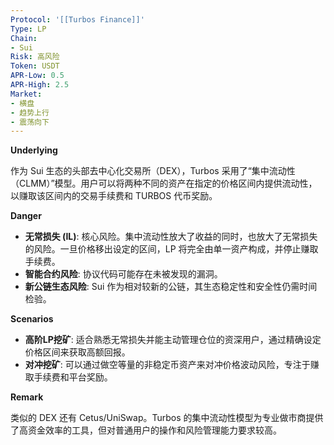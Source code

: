 ```yaml
---
Protocol: '[[Turbos Finance]]'
Type: LP
Chain:
- Sui
Risk: 高风险
Token: USDT
APR-Low: 0.5
APR-High: 2.5
Market:
- 横盘
- 趋势上行
- 震荡向下
---
```

**Underlying**

作为 Sui 生态的头部去中心化交易所（DEX），Turbos 采用了“集中流动性（CLMM）”模型。用户可以将两种不同的资产在指定的价格区间内提供流动性，以赚取该区间内的交易手续费和 TURBOS 代币奖励。

**Danger**

- **无常损失 (IL)**: 核心风险。集中流动性放大了收益的同时，也放大了无常损失的风险。一旦价格移出设定的区间，LP 将完全由单一资产构成，并停止赚取手续费。
- **智能合约风险**: 协议代码可能存在未被发现的漏洞。
- **新公链生态风险**: Sui 作为相对较新的公链，其生态稳定性和安全性仍需时间检验。

**Scenarios**

- **高阶LP挖矿**: 适合熟悉无常损失并能主动管理仓位的资深用户，通过精确设定价格区间来获取高额回报。
- **对冲挖矿**: 可以通过做空等量的非稳定币资产来对冲价格波动风险，专注于赚取手续费和平台奖励。

**Remark**

类似的 DEX 还有 Cetus/UniSwap。Turbos 的集中流动性模型为专业做市商提供了高资金效率的工具，但对普通用户的操作和风险管理能力要求较高。
